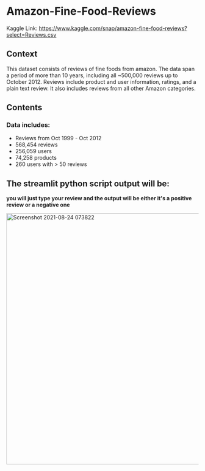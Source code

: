 # Amazon-Fine-Food-Reviews

Kaggle Link: https://www.kaggle.com/snap/amazon-fine-food-reviews?select=Reviews.csv

## Context
This dataset consists of reviews of fine foods from amazon. The data span a period of more than 10 years, including all ~500,000 reviews up to October 2012. Reviews include product and user information, ratings, and a plain text review. It also includes reviews from all other Amazon categories.

## Contents
### Data includes:

- Reviews from Oct 1999 - Oct 2012
- 568,454 reviews
- 256,059 users
- 74,258 products
- 260 users with > 50 reviews

## The streamlit python script output will be:
**you will just type your review and the output will be either it's a positive review or a negative one**

<img width="656" alt="Screenshot 2021-08-24 073822" src="https://user-images.githubusercontent.com/77416420/130561926-18b367c3-36c6-44a6-89ef-595a02983210.png">


